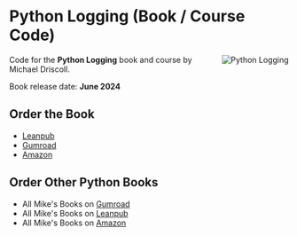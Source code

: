 # Python Logging (Book / Course Code)

<a href="https://driscollis.gumroad.com/l/pylogging"><img src="https://www.blog.pythonlibrary.org/wp-content/uploads/2024/04/python_logging_book_sample_sm-300x200.jpg" alt="Python Logging" align="right"></a>

Code for the **Python Logging** book and course by Michael Driscoll.

Book release date: **June 2024**

## Order the Book

- [Leanpub](https://leanpub.com/pythonlogging)
- [Gumroad](https://driscollis.gumroad.com/l/pylogging)
- [Amazon](https://www.amazon.com/dp/B0D4MKTLYW)

## Order Other Python Books

- All Mike's Books on [Gumroad](https://driscollis.gumroad.com/)
- All Mike's Books on [Leanpub](https://leanpub.com/u/mikedriscoll)
- All Mike's Books on [Amazon](https://www.amazon.com/stores/Michael-Driscoll/author/B00KQZVUHG)
